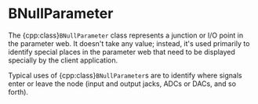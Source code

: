 # BNullParameter

The {cpp:class}`BNullParameter` class represents a junction or I/O point in
the parameter web. It doesn't take any value; instead, it's used primarily
to identify special places in the parameter web that need to be displayed
specially by the client application.

Typical uses of {cpp:class}`BNullParameter`s are to identify where signals
enter or leave the node (input and output jacks, ADCs or DACs, and so
forth).
